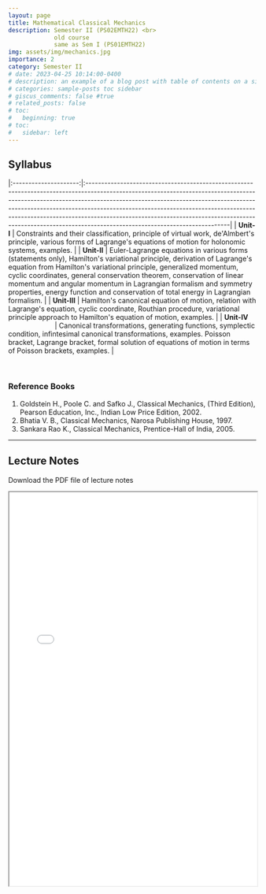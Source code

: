 ```yaml
---
layout: page
title: Mathematical Classical Mechanics
description: Semester II (PS02EMTH22) <br>
             old course
             same as Sem I (PS01EMTH22)
img: assets/img/mechanics.jpg
importance: 2
category: Semester II
# date: 2023-04-25 10:14:00-0400
# description: an example of a blog post with table of contents on a sidebar
# categories: sample-posts toc sidebar
# giscus_comments: false #true
# related_posts: false
# toc:
#   beginning: true
# toc:
#   sidebar: left
---
```

## Syllabus
<!-- The below command span will be used if we change first line layout to page instead of post -->
<!-- <span style="font-size:1.3em;"> **Syllabus** </span> --> 

|:---------------------:|:---------------------------------------------------------------------------------------------------------------------------------------------------------------------------------------------------------------------------------------------------------------------------------------------------------------------------------------------------------------------------------------------------------------------------------------------------|
| **Unit-I**          | Constraints and their classification, principle of virtual work, de'Almbert's principle, various forms of Lagrange's equations of motion for holonomic systems, examples. |
| **Unit-II**         | Euler-Lagrange equations in various forms (statements only), Hamilton's variational principle, derivation of Lagrange's equation from Hamilton's variational principle, generalized momentum, cyclic coordinates, general conservation theorem, conservation of linear momentum and angular momentum in Lagrangian formalism and symmetry properties, energy function and conservation of total energy in Lagrangian formalism.                                                                 |
| **Unit-III**        | Hamilton's canonical equation of motion, relation with Lagrange's equation, cyclic coordinate, Routhian procedure, variational principle approach to Hamilton's equation of motion, examples.                                                                                                                          |
| **Unit-IV**  &nbsp; &nbsp; &nbsp; &nbsp; &nbsp; &nbsp; &nbsp; &nbsp; &nbsp; &nbsp; &nbsp; &nbsp; &nbsp; &nbsp; | Canonical transformations, generating functions, symplectic condition, infintesimal canonical transformations, examples. Poisson bracket, Lagrange bracket, formal solution of equations of motion in terms of Poisson brackets, examples.                                          |

<br>

### Reference Books

1. Goldstein H., Poole C. and Safko J., Classical Mechanics, (Third Edition), Pearson Education, Inc., Indian Low Price Edition, 2002.
2. Bhatia V. B., Classical Mechanics, Narosa Publishing House, 1997.
3. Sankara Rao K., Classical Mechanics, Prentice-Hall of India, 2005.

------------------

## Lecture Notes
<p>Download the PDF file of lecture notes <a href="/assets/pdf/PS01EMTH22.pdf" target="_blank"  class="float-none"><i class="fas fa-file-pdf" style="font-size:24px;color:red"></i></a></p>

<iframe width="100%" height="800" src="/assets/pdf/PS01EMTH22.pdf">

<!-- <object data="https://jaygmehta.com/assets/pdf/PS01EMTH22.pdf" type="application/pdf" width="100%" height="800">
    <embed src="https://jaygmehta.com/assets/pdf/PS01EMTH22.pdf">
        <p>This browser does not support PDFs. Please download the PDF to view it: <a href="https://jaygmehta.com/assets/pdf/PS01EMTH22.pdf">Download PDF</a>.</p>
    </embed>
</object> -->
